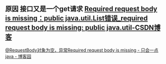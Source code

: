 ## 原因 接口又是一个get请求 [Required request body is missing：public java.util.List错误\_required request body is missing: public java.util-CSDN博客](https://blog.csdn.net/qq_42279270/article/details/86221339)

[@RequestBody对象为空，异常Required request body is missing - 只会一点java - 博客园](https://www.cnblogs.com/dennyzhangdd/p/7780221.html)